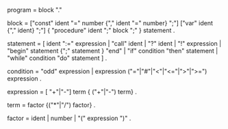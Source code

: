 program = block "."

block = ["const" ident "=" number {"," ident "=" number} ";"]
        ["var" ident {"," ident} ";"]
        { "procedure" ident ";" block ";" }
        statement .

statement = [ ident ":=" expression
    | "call" ident 
    | "?" ident
    | "!" expression 
    | "begin" statement {";" statement } "end" 
    | "if" condition "then" statement 
    | "while" condition "do" statement ] .

condition = "odd" expression
    | expression ("="|"#"|"<"|"<="|">"|">=") expression .

expression = [ "+"|"-"] term { ("+"|"-") term} .

term = factor {("*"|"/") factor} .

factor = ident | number | "(" expression ")" .
